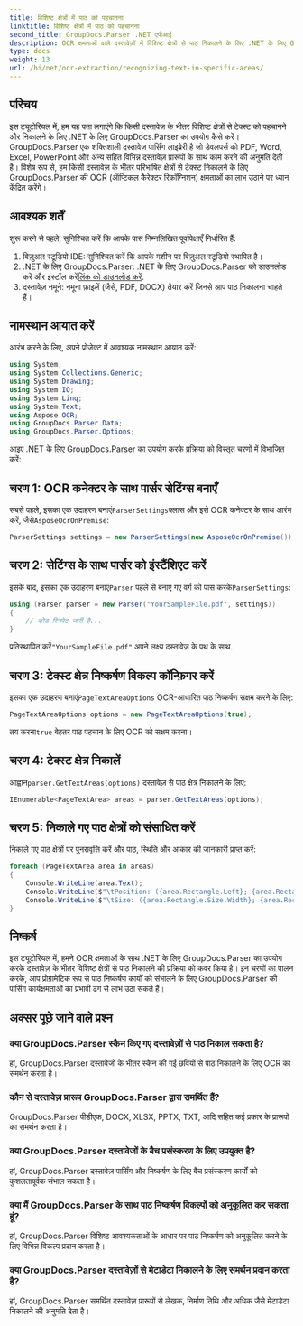 ```yaml
---
title: विशिष्ट क्षेत्रों में पाठ को पहचानना
linktitle: विशिष्ट क्षेत्रों में पाठ को पहचानना
second_title: GroupDocs.Parser .NET एपीआई
description: OCR क्षमताओं वाले दस्तावेज़ों में विशिष्ट क्षेत्रों से पाठ निकालने के लिए .NET के लिए GroupDocs.Parser का उपयोग करना सीखें।
type: docs
weight: 13
url: /hi/net/ocr-extraction/recognizing-text-in-specific-areas/
---
```

## परिचय
इस ट्यूटोरियल में, हम यह पता लगाएंगे कि किसी दस्तावेज़ के भीतर विशिष्ट क्षेत्रों से टेक्स्ट को पहचानने और निकालने के लिए .NET के लिए GroupDocs.Parser का उपयोग कैसे करें। GroupDocs.Parser एक शक्तिशाली दस्तावेज़ पार्सिंग लाइब्रेरी है जो डेवलपर्स को PDF, Word, Excel, PowerPoint और अन्य सहित विभिन्न दस्तावेज़ प्रारूपों के साथ काम करने की अनुमति देती है। विशेष रूप से, हम किसी दस्तावेज़ के भीतर परिभाषित क्षेत्रों से टेक्स्ट निकालने के लिए GroupDocs.Parser की OCR (ऑप्टिकल कैरेक्टर रिकॉग्निशन) क्षमताओं का लाभ उठाने पर ध्यान केंद्रित करेंगे।
## आवश्यक शर्तें
शुरू करने से पहले, सुनिश्चित करें कि आपके पास निम्नलिखित पूर्वापेक्षाएँ निर्धारित हैं:
1. विज़ुअल स्टूडियो IDE: सुनिश्चित करें कि आपके मशीन पर विज़ुअल स्टूडियो स्थापित है।
2.  .NET के लिए GroupDocs.Parser: .NET के लिए GroupDocs.Parser को डाउनलोड करें और इंस्टॉल करें[लिंक को डाउनलोड करें](https://releases.groupdocs.com/parser/net/).
3. दस्तावेज़ नमूने: नमूना फ़ाइलें (जैसे, PDF, DOCX) तैयार करें जिनसे आप पाठ निकालना चाहते हैं।

## नामस्थान आयात करें
आरंभ करने के लिए, अपने प्रोजेक्ट में आवश्यक नामस्थान आयात करें:
```csharp
using System;
using System.Collections.Generic;
using System.Drawing;
using System.IO;
using System.Linq;
using System.Text;
using Aspose.OCR;
using GroupDocs.Parser.Data;
using GroupDocs.Parser.Options;
```

आइए .NET के लिए GroupDocs.Parser का उपयोग करके प्रक्रिया को विस्तृत चरणों में विभाजित करें:
## चरण 1: OCR कनेक्टर के साथ पार्सर सेटिंग्स बनाएँ
 सबसे पहले, इसका एक उदाहरण बनाएं`ParserSettings`क्लास और इसे OCR कनेक्टर के साथ आरंभ करें, जैसे`AsposeOcrOnPremise`:
```csharp
ParserSettings settings = new ParserSettings(new AsposeOcrOnPremise());
```
## चरण 2: सेटिंग्स के साथ पार्सर को इंस्टैंशिएट करें
 इसके बाद, इसका एक उदाहरण बनाएं`Parser` पहले से बनाए गए वर्ग को पास करके`ParserSettings`:
```csharp
using (Parser parser = new Parser("YourSampleFile.pdf", settings))
{
    // कोड स्निपेट जारी है...
}
```
 प्रतिस्थापित करें`"YourSampleFile.pdf"` अपने लक्ष्य दस्तावेज़ के पथ के साथ.
## चरण 3: टेक्स्ट क्षेत्र निष्कर्षण विकल्प कॉन्फ़िगर करें
 इसका एक उदाहरण बनाएं`PageTextAreaOptions` OCR-आधारित पाठ निष्कर्षण सक्षम करने के लिए:
```csharp
PageTextAreaOptions options = new PageTextAreaOptions(true);
```
 तय करना`true` बेहतर पाठ पहचान के लिए OCR को सक्षम करना।
## चरण 4: टेक्स्ट क्षेत्र निकालें
 आह्वान`parser.GetTextAreas(options)` दस्तावेज़ से पाठ क्षेत्र निकालने के लिए:
```csharp
IEnumerable<PageTextArea> areas = parser.GetTextAreas(options);
```
## चरण 5: निकाले गए पाठ क्षेत्रों को संसाधित करें
निकाले गए पाठ क्षेत्रों पर पुनरावृत्ति करें और पाठ, स्थिति और आकार की जानकारी प्राप्त करें:
```csharp
foreach (PageTextArea area in areas)
{
    Console.WriteLine(area.Text);
    Console.WriteLine($"\tPosition: ({area.Rectangle.Left}; {area.Rectangle.Top})");
    Console.WriteLine($"\tSize: ({area.Rectangle.Size.Width}; {area.Rectangle.Size.Height})");
}
```

## निष्कर्ष
इस ट्यूटोरियल में, हमने OCR क्षमताओं के साथ .NET के लिए GroupDocs.Parser का उपयोग करके दस्तावेज़ के भीतर विशिष्ट क्षेत्रों से पाठ निकालने की प्रक्रिया को कवर किया है। इन चरणों का पालन करके, आप प्रोग्रामेटिक रूप से पाठ निष्कर्षण कार्यों को संभालने के लिए GroupDocs.Parser की पार्सिंग कार्यक्षमताओं का प्रभावी ढंग से लाभ उठा सकते हैं।

## अक्सर पूछे जाने वाले प्रश्न
### क्या GroupDocs.Parser स्कैन किए गए दस्तावेज़ों से पाठ निकाल सकता है?
हां, GroupDocs.Parser दस्तावेजों के भीतर स्कैन की गई छवियों से पाठ निकालने के लिए OCR का समर्थन करता है।
### कौन से दस्तावेज़ प्रारूप GroupDocs.Parser द्वारा समर्थित हैं?
GroupDocs.Parser पीडीएफ, DOCX, XLSX, PPTX, TXT, आदि सहित कई प्रकार के प्रारूपों का समर्थन करता है।
### क्या GroupDocs.Parser दस्तावेजों के बैच प्रसंस्करण के लिए उपयुक्त है?
हां, GroupDocs.Parser दस्तावेज़ पार्सिंग और निष्कर्षण के लिए बैच प्रसंस्करण कार्यों को कुशलतापूर्वक संभाल सकता है।
### क्या मैं GroupDocs.Parser के साथ पाठ निष्कर्षण विकल्पों को अनुकूलित कर सकता हूं?
हां, GroupDocs.Parser विशिष्ट आवश्यकताओं के आधार पर पाठ निष्कर्षण को अनुकूलित करने के लिए विभिन्न विकल्प प्रदान करता है।
### क्या GroupDocs.Parser दस्तावेज़ों से मेटाडेटा निकालने के लिए समर्थन प्रदान करता है?
हां, GroupDocs.Parser समर्थित दस्तावेज़ प्रारूपों से लेखक, निर्माण तिथि और अधिक जैसे मेटाडेटा निकालने की अनुमति देता है।